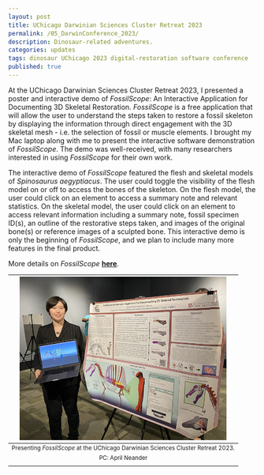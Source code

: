 ```yaml
---
layout: post
title: UChicago Darwinian Sciences Cluster Retreat 2023
permalink: /05_DarwinConference_2023/
description: Dinosaur-related adventures.
categories: updates
tags: dinosaur UChicago 2023 digital-restoration software conference
published: true
---
```


At the UChicago Darwinian Sciences Cluster Retreat 2023, I presented a poster and interactive demo of *FossilScope*: An Interactive Application for Documenting 3D Skeletal Restoration. *FossilScope* is a free application that will allow the user to understand the steps taken to restore a fossil skeleton by displaying the information through direct engagement with the 3D skeletal mesh - i.e. the selection of fossil or muscle elements. I brought my Mac laptop along with me to present the interactive software demonstration of *FossilScope*. The demo was well-received, with many researchers interested in using *FossilScope* for their own work.

The interactive demo of *FossilScope* featured the flesh and skeletal models of *Spinosaurus aegyptiacus*. The user could toggle the visibility of the flesh model on or off to access the bones of the skeleton. On the flesh model, the user could click on an element to access a summary note and relevant statistics. On the skeletal model, the user could click on an element to access relevant information including a summary note, fossil specimen ID(s), an outline of the restorative steps taken, and images of the original bone(s) or reference images of a sculpted bone. This interactive demo is only the beginning of *FossilScope*, and we plan to include many more features in the final product.

More details on *FossilScope* [**here**](https://rainadevries.com/01_SoftwareDeveloper/).

| <img src="/assets/post-imgs/DarwinConference_2023.png" alt="Me presenting my poster and interactive demo, FossilScope" width=420px> |
|:--:|
| <sup> Presenting *FossilScope* at the UChicago Darwinian Sciences Cluster Retreat 2023. <br> PC: April Neander </sup> |
